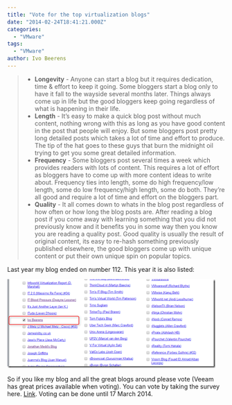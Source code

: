 ```yaml
---
title: "Vote for the top virtualization blogs"
date: "2014-02-24T18:41:21.000Z"
categories: 
  - "VMware"
tags: 
  - "VMware"
author: Ivo Beerens
---
```


> - ****Longevity**** - Anyone can start a blog but it requires dedication, time & effort to keep it going. Some bloggers start a blog only to have it fall to the wayside several months later. Things always come up in life but the good bloggers keep going regardless of what is happening in their life.
> - ****Length**** - It’s easy to make a quick blog post without much content, nothing wrong with this as long as you have good content in the post that people will enjoy. But some bloggers post pretty long detailed posts which takes a lot of time and effort to produce. The tip of the hat goes to these guys that burn the midnight oil trying to get you some great detailed information.
> - ****Frequency**** - Some bloggers post several times a week which provides readers with lots of content. This requires a lot of effort as bloggers have to come up with more content ideas to write about. Frequency ties into length, some do high frequency/low length, some do low frequency/high length, some do both. They’re all good and require a lot of time and effort on the bloggers part.
> - ****Quality**** - It all comes down to whats in the blog post regardless of how often or how long the blog posts are. After reading a blog post if you come away with learning something that you did not previously know and it benefits you in some way then you know you are reading a quality post. Good quality is usually the result of original content, its easy to re-hash something previously published elsewhere, the good bloggers come up with unique content or put their own unique spin on popular topics.

Last year my blog ended on number 112. This year it is also listed:

[![image](images/image_thumb4.png "image")](images/image4.png)

So if you like my blog and all the great blogs around please vote (Veeam has great prices available when voting). You can vote by taking the survey here. [Link](http://www.surveygizmo.com/s3/1553027/Top-VMware-virtualization-blogs-2014). Voting can be done until 17 March 2014.



